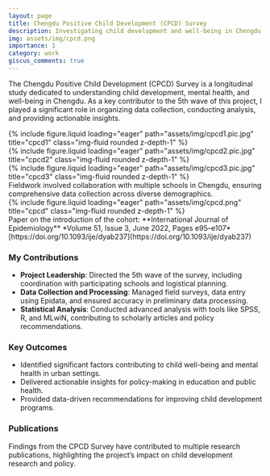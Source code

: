 ```yaml
---
layout: page
title: Chengdu Positive Child Development (CPCD) Survey
description: Investigating child development and well-being in Chengdu
img: assets/img/cpcd.png
importance: 1
category: work
giscus_comments: true
---
```


The Chengdu Positive Child Development (CPCD) Survey is a longitudinal study dedicated to understanding child development, mental health, and well-being in Chengdu. As a key contributor to the 5th wave of this project, I played a significant role in organizing data collection, conducting analysis, and providing actionable insights.


<div class="row">
    <div class="col-sm mt-3 mt-md-0">
        {% include figure.liquid loading="eager" path="assets/img/cpcd1.pic.jpg" title="cpcd1" class="img-fluid rounded z-depth-1" %}
    </div>
    <div class="col-sm mt-3 mt-md-0">
        {% include figure.liquid loading="eager" path="assets/img/cpcd2.pic.jpg" title="cpcd2" class="img-fluid rounded z-depth-1" %}
    </div>
    <div class="col-sm mt-3 mt-md-0">
        {% include figure.liquid loading="eager" path="assets/img/cpcd3.pic.jpg" title="cpcd3" class="img-fluid rounded z-depth-1" %}
    </div>
</div>
<div class="caption">
    Fieldwork involved collaboration with multiple schools in Chengdu, ensuring comprehensive data collection across diverse demographics.
</div>
<div class="row">
    <div class="col-sm mt-3 mt-md-0">
        {% include figure.liquid loading="eager" path="assets/img/cpcd.png" title="cpcd" class="img-fluid rounded z-depth-1" %}
    </div>
</div>
<div class="caption">
    Paper on the introduction of the cohort:
    **International Journal of Epidemiology**  
  *Volume 51, Issue 3, June 2022, Pages e95–e107*  
  [https://doi.org/10.1093/ije/dyab237](https://doi.org/10.1093/ije/dyab237)
</div>

### **My Contributions**
- **Project Leadership**: Directed the 5th wave of the survey, including coordination with participating schools and logistical planning.
- **Data Collection and Processing**: Managed field surveys, data entry using Epidata, and ensured accuracy in preliminary data processing.
- **Statistical Analysis**: Conducted advanced analysis with tools like SPSS, R, and MLwiN, contributing to scholarly articles and policy recommendations.

### **Key Outcomes**
- Identified significant factors contributing to child well-being and mental health in urban settings.
- Delivered actionable insights for policy-making in education and public health.
- Provided data-driven recommendations for improving child development programs.

### **Publications**

Findings from the CPCD Survey have contributed to multiple research publications, highlighting the project’s impact on child development research and policy.
